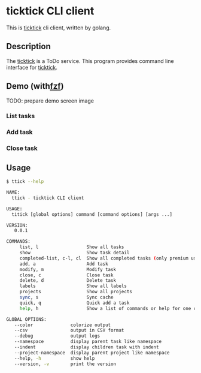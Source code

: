 # ticktick CLI client

This is [ticktick](https://ticktick.com/) cli client, written by golang.

## Description

The [ticktick](https://ticktick.com/) is a ToDo service.
This program provides command line interface for [ticktick](https://ticktick.com/).

## Demo (with[fzf](https://github.com/junegunn/fzf))

TODO: prepare demo screen image

### List tasks

### Add task

### Close task

## Usage

```bash
$ ttick --help

NAME:
  ttick - ticktick CLI client

USAGE:
  titick [global options] command [command options] [args ...]

VERSION:
   0.0.1

COMMANDS:
     list, l                  Show all tasks
     show                     Show task detail
     completed-list, c-l, cl  Show all completed tasks (only premium users)
     add, a                   Add task
     modify, m                Modify task
     close, c                 Close task
     delete, d                Delete task
     labels                   Show all labels
     projects                 Show all projects
     sync, s                  Sync cache
     quick, q                 Quick add a task
     help, h                  Show a list of commands or help for one command

GLOBAL OPTIONS:
   --color              colorize output
   --csv                output in CSV format
   --debug              output logs
   --namespace          display parent task like namespace
   --indent             display children task with indent
   --project-namespace  display parent project like namespace
   --help, -h           show help
   --version, -v        print the version
```
